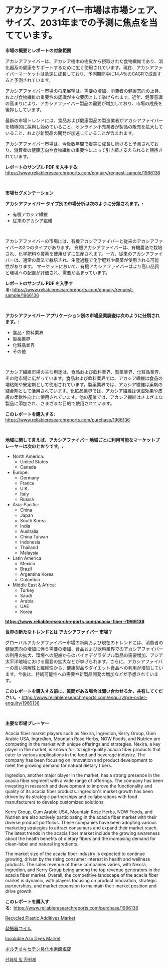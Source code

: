 <p><h1>アカシアファイバー市場は市場シェア、サイズ、2031年までの予測に焦点を当てています。</h1></p><p><strong>市場の概要とレポートの対象範囲</strong></p>
<p><p>アカシアファイバーは、アカシア樹木の樹皮から摂取された食物繊維であり、消化器系の健康をサポートするために広く使用されています。現在、アカシアファイバーマーケットは急速に成長しており、予測期間中に14.4％のCAGRで成長すると予測されています。</p><p>アカシアファイバー市場の将来展望は、需要の増加、消費者の健康志向の上昇、および食物繊維の重要性の認識が主な要因として挙げられます。近年、健康意識の高まりにより、アカシアファイバー製品の需要が増加しており、市場の成長を後押ししています。</p><p>最新の市場トレンドには、食品および健康製品の製造業者がアカシアファイバーを積極的に採用し始めていること、オンライン小売業者が製品の販売を拡大していること、および新製品の開発が加速していることが含まれます。</p><p>アカシアファイバー市場は、今後数年間で着実に成長し続けると予測されており、消費者の健康志向や食物繊維の重要性によって引き続き支えられると期待されています。</p></p>
<p><strong>レポートのサンプル PDF を入手する:</strong> <a href="https://www.reliableresearchreports.com/enquiry/request-sample/1966136">https://www.reliableresearchreports.com/enquiry/request-sample/1966136</a></p>
<p>&nbsp;</p>
<p><strong>市場セグメンテーション</strong></p>
<p><strong>アカシアファイバー タイプ別の市場分析は次のように分類されます。:</strong></p>
<p><ul><li>有機アカシア繊維</li><li>従来のアカシア繊維</li></ul></p>
<p>&nbsp;</p>
<p><p>アカシアファイバーの市場には、有機アカシアファイバーと従来のアカシアファイバーの2つのタイプがあります。 有機アカシアファイバーは、有機農法で栽培され、化学肥料や農薬を使用せずに生産されます。一方、従来のアカシアファイバーは、通常の農法で栽培され、生産過程で化学肥料や農薬が使用される可能性があります。 マーケットにおいて、有機アカシアファイバーはより高い品質と環境への配慮が評価され、需要が高まっています。</p></p>
<p><strong>レポートのサンプル PDF を入手する:</strong>&nbsp;<a href="https://www.reliableresearchreports.com/enquiry/request-sample/1966136">https://www.reliableresearchreports.com/enquiry/request-sample/1966136</a></p>
<p>&nbsp;</p>
<p><strong> アカシアファイバー アプリケーション別の市場産業調査は次のように分類されます。:</strong></p>
<p><ul><li>食品・飲料業界</li><li>製薬業界</li><li>化粧品業界</li><li>その他</li></ul></p>
<p>&nbsp;</p>
<p><p>アカシア繊維市場の主な用途は、食品および飲料業界、製薬業界、化粧品業界、その他市場に広がっています。食品および飲料業界では、アカシア繊維は食品の増粘剤や安定剤として使用されています。製薬業界では、アカシア繊維は薬剤の結合剤として活用されています。化粧品業界では、アカシア繊維は保湿効果や皮膚の柔軟性向上に使用されています。他の産業では、アカシア繊維はさまざまな製品に添加され、さまざまな目的で使用されています。</p></p>
<p><strong>このレポートを購入する:</strong>&nbsp; <a href="https://www.reliableresearchreports.com/purchase/1966136">https://www.reliableresearchreports.com/purchase/1966136</a></p>
<p>&nbsp;</p>
<p><strong>地域に関して言えば、アカシアファイバー 地域ごとに利用可能なマーケットプレーヤーは次のとおりです。:</strong></p>
<p><ul>
    <li>
        North America:
        <ul>
            <li>United States</li>
            <li>Canada</li>
        </ul>
    </li>
    <li>
        Europe:
        <ul>
            <li>Germany</li>
            <li>France</li>
            <li>U.K.</li>
            <li>Italy</li>
            <li>Russia</li>
        </ul>
    </li>
    <li>
        Asia-Pacific:
        <ul>
            <li>China</li>
            <li>Japan</li>
            <li>South Korea</li>
            <li>India</li>
            <li>Australia</li>
            <li>China Taiwan</li>
            <li>Indonesia</li>
            <li>Thailand</li>
            <li>Malaysia</li>
        </ul>
    </li>
    <li>
        Latin America:
        <ul>
            <li>Mexico</li>
            <li>Brazil</li>
            <li>Argentina Korea</li>
            <li>Colombia</li>
        </ul>
    </li>
    <li>
        Middle East & Africa:
        <ul>
            <li>Turkey</li>
            <li>Saudi</li>
            <li>Arabia</li>
            <li>UAE</li>
            <li>Korea</li>
        </ul>
    </li>
    </ul></p>
<p><strong><a href="https://www.reliableresearchreports.com/acacia-fiber-r1966136">https://www.reliableresearchreports.com/acacia-fiber-r1966136</a></strong>&nbsp;</p>
<p><strong>世界の新たなトレンドとは アカシアファイバー 市場？</strong></p>
<p><p>グローバルアカシアファイバー市場の新興および現在のトレンドには、消費者の健康志向の増加に伴う需要の増加、食品および飲料業界でのアカシアファイバーの利用の拡大、環境への配慮からのバイオデグラダブル製品の需要増加、アジア太平洋地域における需要の拡大などが挙げられます。さらに、アカシアファイバーの高い溶解性と繊維性から、健康製品やダイエット食品への利用が増加しています。今後は、持続可能性への需要や新製品開発の増加などが予想されています。</p></p>
<p><strong>このレポートを購入する前に、質問がある場合は問い合わせるか、共有してください。</strong>- <a href="https://www.reliableresearchreports.com/enquiry/pre-order-enquiry/1966136">https://www.reliableresearchreports.com/enquiry/pre-order-enquiry/1966136</a></p>
<p>&nbsp;</p>
<p><strong>主要な市場プレーヤー</strong></p>
<p><p>Acacia fiber market players such as Nexira, Ingredion, Kerry Group, Gum Arabic USA, Ingredion, Mountain Rose Herbs, NOW Foods, and Nutrien are competing in the market with unique offerings and strategies. Nexira, a key player in the market, is known for its high-quality acacia fiber products that cater to various applications in the food and beverage industry. The company has been focusing on innovation and product development to meet the growing demand for natural dietary fibers.</p><p>Ingredion, another major player in the market, has a strong presence in the acacia fiber segment with a wide range of offerings. The company has been investing in research and development to improve the functionality and quality of its acacia fiber products. Ingredion's market growth has been driven by its strategic partnerships and collaborations with food manufacturers to develop customized solutions.</p><p>Kerry Group, Gum Arabic USA, Mountain Rose Herbs, NOW Foods, and Nutrien are also actively participating in the acacia fiber market with their diverse product portfolios. These companies have been adopting various marketing strategies to attract consumers and expand their market reach. The latest trends in the acacia fiber market include the growing awareness about the health benefits of dietary fibers and the increasing demand for clean-label and natural ingredients.</p><p>The market size of the acacia fiber industry is expected to continue growing, driven by the rising consumer interest in health and wellness products. The sales revenue of these companies varies, with Nexira, Ingredion, and Kerry Group being among the top revenue generators in the acacia fiber market. Overall, the competitive landscape of the acacia fiber market is dynamic, with players focusing on product innovation, strategic partnerships, and market expansion to maintain their market position and drive growth.</p></p>
<p><strong>このレポートを購入する:</strong>&nbsp;&nbsp;<a href="https://www.reliableresearchreports.com/purchase/1966136">https://www.reliableresearchreports.com/purchase/1966136</a></p>
<p><p><a href="https://www.linkedin.com/pulse/recycled-plastic-additives-market-research-report-provides-zubke?trackingId=QmUNp5%2BhH8uhxLKKDHZH2g%3D%3D">Recycled Plastic Additives Market</a></p><p><a href="https://medium.com/@ferneconroy11/%E7%99%BA%E6%8C%AF%E3%82%B3%E3%82%A4%E3%83%AB%E5%B8%82%E5%A0%B4%E8%A6%8F%E6%A8%A1-%E5%B8%82%E5%A0%B4%E5%B1%95%E6%9C%9B%E3%81%8A%E3%82%88%E3%81%B3%E5%B8%82%E5%A0%B4%E4%BA%88%E6%B8%AC-2024%E5%B9%B4%E3%81%8B%E3%82%892031%E5%B9%B4%E3%81%BE%E3%81%A7-69a75a0f196a">発振器コイル</a></p><p><a href="https://www.linkedin.com/pulse/insoluble-azo-dyes-market-provides-comprehensive-analysis-123xe?trackingId=43vZI0ocoxawvQxUTrrbWw%3D%3D">Insoluble Azo Dyes Market</a></p><p><a href="https://medium.com/@kaiyaahoney54645/vortioxetine-hydrobromide-tablets%E5%B8%82%E5%A0%B4-2031%E5%B9%B4%E3%81%BE%E3%81%A7%E3%81%AE%E3%83%88%E3%83%AC%E3%83%B3%E3%83%89-%E4%BA%88%E6%B8%AC-%E7%AB%B6%E4%BA%89%E5%88%86%E6%9E%90-6241c09db7ae">ボルチオキセチン臭化水素酸塩錠</a></p><p><a href="https://medium.com/@darrickdibbert2022/%EC%82%B0%ED%99%94%EC%A0%9C-%EB%B0%8F-%ED%99%98%EC%9B%90%EC%A0%9C-%EC%8B%9C%EC%9E%A5-%EB%B6%84%EC%84%9D-%EB%B0%8F-%ED%81%AC%EA%B8%B0%EB%8A%94-2024%EB%85%84%EB%B6%80%ED%84%B0-2031%EB%85%84%EA%B9%8C%EC%A7%80-%EC%98%88%EC%B8%A1%EB%90%98%EC%97%88%EC%8A%B5%EB%8B%88%EB%8B%A4-8ef5cf43d042">산화제 및 환원제</a></p></p>